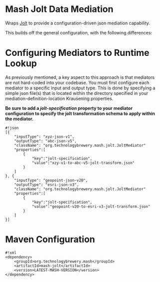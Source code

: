 # Mash Jolt Data Mediation #
Wraps [Jolt](https://github.com/bazaarvoice/jolt) to provide a configuration-driven json mediation capability.  

This builds off the general configuration, with the following differences:

# Configuring Mediators to Runtime Lookup #
As previously mentioned, a key aspect to this approach is that mediators are not hard-coded into your codebase.  You must first configure each mediator to a specific input and output type.  This is done by specifying a simple json file(s) that is located within the directory specified in your mediation-definition-location Krausening properties.

**Be sure to add a *jolt-specification* property to your mediator configuration to specify the jolt transformation schema to apply within the mediator.**

```
#!json
[{
	"inputType": "xyz-json-v1",
	"outputType": "abc-json-v5",
	"className": "org.technologybrewery.mash.jolt.JoltMediator"
	"properties":[
		{
			"key":"jolt-specification",
			"value":"xzy-v1-to-abc-v5-jolt-transform.json"
		}
	]
}, {
	"inputType": "geopoint-json-v20",
	"outputType": "esri-json-v3",
	"className": "org.technologybrewery.mash.jolt.JoltMediator"
	"properties":[
		{
			"key":"jolt-specification",
			"value":"geopoint-v20-to-esri-v3-jolt-transform.json"
		}
	]
}]
```
# Maven Configuration #
```
#!xml
<dependency>
    <groupId>org.technologybrewery.mash</groupId>
    <artifactId>mash-jolt</artifactId>
    <version>LATEST-MASH-VERSION</version>
</dependency>
```